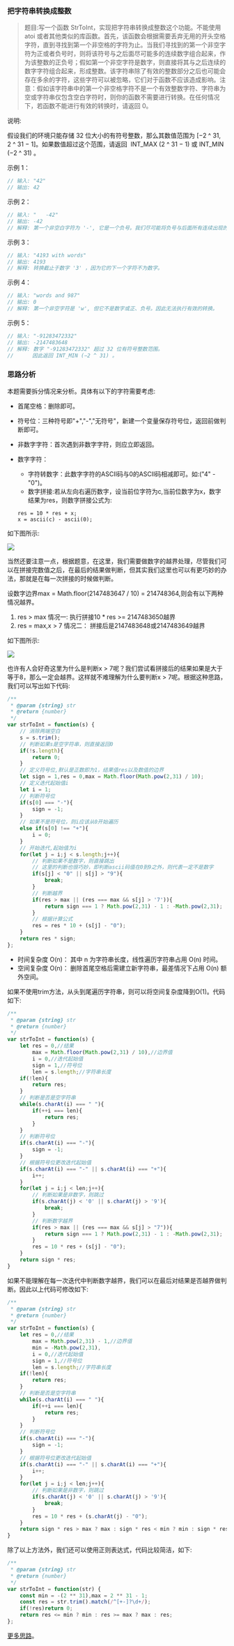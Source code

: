 ### 把字符串转换成整数

> 题目:写一个函数 StrToInt，实现把字符串转换成整数这个功能。不能使用 atoi 或者其他类似的库函数。首先，该函数会根据需要丢弃无用的开头空格字符，直到寻找到第一个非空格的字符为止。当我们寻找到的第一个非空字符为正或者负号时，则将该符号与之后面尽可能多的连续数字组合起来，作为该整数的正负号；假如第一个非空字符是数字，则直接将其与之后连续的数字字符组合起来，形成整数。该字符串除了有效的整数部分之后也可能会存在多余的字符，这些字符可以被忽略，它们对于函数不应该造成影响。注意：假如该字符串中的第一个非空格字符不是一个有效整数字符、字符串为空或字符串仅包含空白字符时，则你的函数不需要进行转换。在任何情况下，若函数不能进行有效的转换时，请返回 0。

说明:

假设我们的环境只能存储 32 位大小的有符号整数，那么其数值范围为 [−2 ^ 31,  2 ^ 31 − 1]。如果数值超过这个范围，请返回  INT_MAX (2 ^ 31 − 1) 或 INT_MIN (−2 ^ 31) 。


示例 1：

```js
// 输入: "42"
// 输出: 42
```

示例 2：

```js
// 输入: "   -42"
// 输出: -42
// 解释: 第一个非空白字符为 '-', 它是一个负号。我们尽可能将负号与后面所有连续出现的数字组合起来，最后得到 -42 。
```

示例 3：

```js
// 输入: "4193 with words"
// 输出: 4193
// 解释: 转换截止于数字 '3' ，因为它的下一个字符不为数字。
```

示例 4：

```js
// 输入: "words and 987"
// 输出: 0
// 解释: 第一个非空字符是 'w', 但它不是数字或正、负号。因此无法执行有效的转换。
```

示例 5：

```js
// 输入: "-91283472332"
// 输出: -2147483648
// 解释: 数字 "-91283472332" 超过 32 位有符号整数范围。 
//      因此返回 INT_MIN (−2 ^ 31) 。
```

### 思路分析

本题需要拆分情况来分析。具体有以下的字符需要考虑:

* 首尾空格：删除即可。
* 符号位：三种符号即"+","-","无符号"，新建一个变量保存符号位，返回前做判断即可。
* 非数字字符：首次遇到非数字字符，则应立即返回。
* 数字字符：
    * 字符转数字：此数字字符的ASCII码与0的ASCII码相减即可。如:("4" - "0")。
    * 数字拼接:若从左向右遍历数字，设当前位字符为c,当前位数字为x，数字结果为res，则数字拼接公式为:

    ```
    res = 10 * res + x;
    x = ascii(c) - ascii(0);
    ```

如下图所示:

![](../images/strToInt-1.png)

当然还要注意一点，根据题意，在这里，我们需要做数字的越界处理，尽管我们可以在拼接完数值之后，在最后的结果做判断，但其实我们这里也可以有更巧妙的办法，那就是在每一次拼接的时候做判断。

设数字边界max = Math.floor(2147483647 / 10) = 214748364,则会有以下两种情况越界。

1. res > max 情况一: 执行拼接10 * res >= 2147483650越界
2. res = max,x > 7 情况二： 拼接后是2147483648或2147483649越界

如下图所示:

![](../images/strToInt-2.png)

也许有人会好奇这里为什么是判断x > 7呢？我们尝试看拼接后的结果如果是大于等于8，那么一定会越界。这样就不难理解为什么要判断x > 7呢。根据这种思路，我们可以写出如下代码:

```js
/**
 * @param {string} str
 * @return {number}
 */
var strToInt = function(s) {
    // 消除两端空白
    s = s.trim();
    // 判断如果s是空字符串，则直接返回0
    if(!s.length){
        return 0;
    }
    // 定义符号位,默认是正数即为1，结果值res以及数值的边界
    let sign = 1,res = 0,max = Math.floor(Math.pow(2,31) / 10);
    // 定义迭代起始值i
    let i = 1;
    // 判断符号位
    if(s[0] === "-"){
        sign = -1;
    }
    // 如果不是符号位，则i应该从0开始遍历
    else if(s[0] !== "+"){
        i = 0;
    }
    // 开始迭代,起始值为i
    for(let j = i;j < s.length;j++){
        // 判断如果不是数字，则直接跳出
        // 这里的判断也很巧妙，即判断ascii码值在0到9之外，则代表一定不是数字
        if(s[j] < "0" || s[j] > "9"){
            break;
        }
        // 判断越界
        if(res > max || (res === max && s[j] > '7')){
            return sign === 1 ? Math.pow(2,31) - 1 : -Math.pow(2,31);
        }
        // 根据计算公式
        res = res * 10 + (s[j] - "0");
    }
    return res * sign;
};
```

* 时间复杂度 O(n)： 其中 n 为字符串长度，线性遍历字符串占用 O(n) 时间。
* 空间复杂度 O(n)： 删除首尾空格后需建立新字符串，最差情况下占用 O(n) 额外空间。

如果不使用trim方法，从头到尾遍历字符串，则可以将空间复杂度降到O(1)。代码如下:

```js
/**
 * @param {string} str
 * @return {number}
 */
var strToInt = function(s) {
    let res = 0,//结果
        max = Math.floor(Math.pow(2,31) / 10),//边界值
        i = 0,//迭代起始值
        sign = 1,//符号位
        len = s.length;//字符串长度
    if(!len){
        return res;
    }
    // 判断是否是空字符串
    while(s.charAt(i) === " "){
        if(++i === len){
            return res;
        }
    }
    // 判断符号位
    if(s.charAt(i) === "-"){
        sign = -1;
    }
    // 根据符号位更改迭代起始值
    if(s.charAt(i) === "-" || s.charAt(i) === "+"){
        i++;
    }
    for(let j = i;j < len;j++){
        // 判断如果是非数字，则跳过
        if(s.charAt(j) < '0' || s.charAt(j) > '9'){
            break;
        }
        // 判断数字越界
        if(res > max || (res === max && s[j] > "7")){
            return sign === 1 ? Math.pow(2,31) - 1 : -Math.pow(2,31);
        }
        res = 10 * res + (s[j] - "0");
    }
    return sign * res;
}
```

如果不能理解在每一次迭代中判断数字越界，我们可以在最后对结果是否越界做判断。因此以上代码可修改如下:

```js
/**
 * @param {string} str
 * @return {number}
 */
var strToInt = function(s) {
    let res = 0,//结果
        max = Math.pow(2,31) - 1,//边界值
        min = -Math.pow(2,31),
        i = 0,//迭代起始值
        sign = 1,//符号位
        len = s.length;//字符串长度
    if(!len){
        return res;
    }
    // 判断是否是空字符串
    while(s.charAt(i) === " "){
        if(++i === len){
            return res;
        }
    }
    // 判断符号位
    if(s.charAt(i) === "-"){
        sign = -1;
    }
    // 根据符号位更改迭代起始值
    if(s.charAt(i) === "-" || s.charAt(i) === "+"){
        i++;
    }
    for(let j = i;j < len;j++){
        // 判断如果是非数字，则跳过
        if(s.charAt(j) < '0' || s.charAt(j) > '9'){
            break;
        }
        res = 10 * res + (s.charAt(j) - "0");
    }
    return sign * res > max ? max : sign * res < min ? min : sign * res;
}
```

除了以上方法外，我们还可以使用正则表达式，代码比较简洁，如下:

```js
/**
 * @param {string} str
 * @return {number}
 */
var strToInt = function(str) {
    const min = -(2 ** 31),max = 2 ** 31 - 1;
    const res = str.trim().match(/^[+-]?\d+/);
    if(!res)return 0;
    return res <= min ? min : res >= max ? max : res;
};
```

[更多思路](https://leetcode-cn.com/problems/ba-zi-fu-chuan-zhuan-huan-cheng-zheng-shu-lcof/solution/mian-shi-ti-67-ba-zi-fu-chuan-zhuan-huan-cheng-z-4/)。
